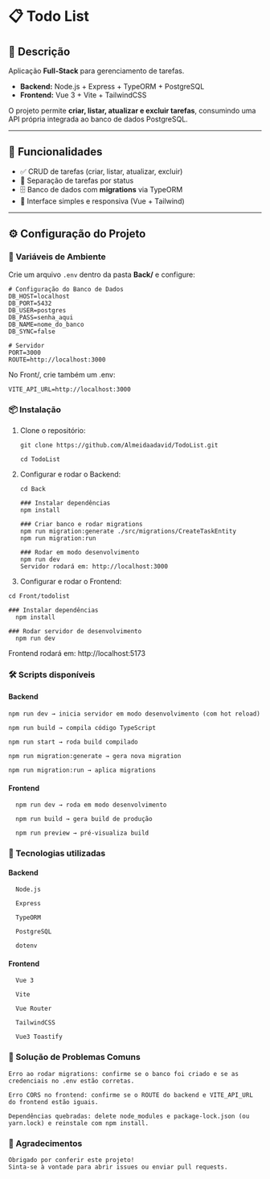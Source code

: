# 📋 Todo List

## 📖 Descrição
Aplicação **Full-Stack** para gerenciamento de tarefas.  
- **Backend:** Node.js + Express + TypeORM + PostgreSQL  
- **Frontend:** Vue 3 + Vite + TailwindCSS  

O projeto permite **criar, listar, atualizar e excluir tarefas**, consumindo uma API própria integrada ao banco de dados PostgreSQL.

---

## 🚀 Funcionalidades
- ✅ CRUD de tarefas (criar, listar, atualizar, excluir)  
- 📌 Separação de tarefas por status  
- 🗄️ Banco de dados com **migrations** via TypeORM  
- 🎨 Interface simples e responsiva (Vue + Tailwind)  

---

## ⚙️ Configuração do Projeto

### 🔑 Variáveis de Ambiente

Crie um arquivo `.env` dentro da pasta **Back/** e configure:

```dotenv
# Configuração do Banco de Dados
DB_HOST=localhost
DB_PORT=5432
DB_USER=postgres
DB_PASS=senha_aqui
DB_NAME=nome_do_banco
DB_SYNC=false

# Servidor
PORT=3000
ROUTE=http://localhost:3000
```

No Front/, crie também um .env:
```dotenv
VITE_API_URL=http://localhost:3000
```

### 📦 Instalação

1. Clone o repositório:

   `git clone https://github.com/Almeidaadavid/TodoList.git`
   
   `cd TodoList`

3. Configurar e rodar o Backend:

    ```cd Back```

    ```
    ### Instalar dependências
    npm install

    ### Criar banco e rodar migrations
    npm run migration:generate ./src/migrations/CreateTaskEntity
    npm run migration:run

    ### Rodar em modo desenvolvimento
    npm run dev
    Servidor rodará em: http://localhost:3000
    ```

4. Configurar e rodar o Frontend:

  ```cd Front/todolist```

  ```
  ### Instalar dependências
    npm install

  ### Rodar servidor de desenvolvimento
    npm run dev
  ```

  Frontend rodará em: http://localhost:5173

### 🛠️ Scripts disponíveis
  #### Backend

    npm run dev → inicia servidor em modo desenvolvimento (com hot reload)

    npm run build → compila código TypeScript

    npm run start → roda build compilado

    npm run migration:generate → gera nova migration

    npm run migration:run → aplica migrations

  #### Frontend
      npm run dev → roda em modo desenvolvimento

      npm run build → gera build de produção

      npm run preview → pré-visualiza build

### 🧩 Tecnologias utilizadas
  #### Backend

      Node.js

      Express

      TypeORM

      PostgreSQL

      dotenv

#### Frontend

      Vue 3

      Vite

      Vue Router

      TailwindCSS

      Vue3 Toastify

    
### 🐞 Solução de Problemas Comuns

    Erro ao rodar migrations: confirme se o banco foi criado e se as credenciais no .env estão corretas.

    Erro CORS no frontend: confirme se o ROUTE do backend e VITE_API_URL do frontend estão iguais.

    Dependências quebradas: delete node_modules e package-lock.json (ou yarn.lock) e reinstale com npm install.
   
### 🙌 Agradecimentos
    Obrigado por conferir este projeto!
    Sinta-se à vontade para abrir issues ou enviar pull requests.
